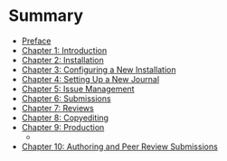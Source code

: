 # Summary

* [Preface](README.md)
* [Chapter 1: Introduction](chapter_1_introduction.md)
* [Chapter 2: Installation](chapter_2_installation.md) <!-- Wait for now -->
* [Chapter 3: Configuring a New Installation](chapter_3_configuring_a_new_installation.md) <!-- Wait for now -->
* [Chapter 4: Setting Up a New Journal](chapter_4_setting_up_a_new_journal.md) 
* [Chapter 5: Issue Management](chapter_5_issue_management.md)
* [Chapter 6: Submissions](chapter_6_submissions.md)
* [Chapter 7: Reviews](chapter_7_reviews.md)
* [Chapter 8: Copyediting](chapter_8_copyediting.md)
* [Chapter 9: Production](chapter_9_production.md)
    * <!-- Pre-publishing... workflow... public viewing... -->
* [Chapter 10: Authoring and Peer Review Submissions](chapter_10_.md)

<!-- To add 

- User Registration and Profile Setup
    - Managing Tasks

-->